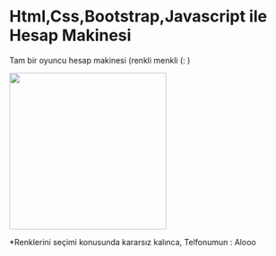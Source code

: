 # Html,Css,Bootstrap,Javascript ile Hesap Makinesi
Tam bir oyuncu hesap makinesi (renkli menkli (: ) 

<img src="https://github.com/perseusp3/HTML-CSS-BOOTSTRAP-JAVASCRIPT-HESAP-MAKINESI/blob/master/image/tamekran.PNG" height="280"><br>

*Renklerini seçimi konusunda kararsız kalınca, Telfonumun : Alooo
